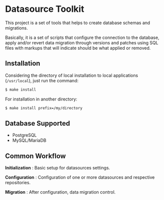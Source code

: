 Datasource Toolkit
==================

This project is a set of tools that helps to create database schemas and
migrations.

Basically, it is a set of scripts that configure the connection to the
database, apply and/or revert data migration through versions and patches using
SQL files with markups that will indicate should be what applied or removed.

## Installation

Considering the directory of local installation to local applications
(`/usr/local`), just run the command:

```sh
$ make install
```

For installation in another directory:

```sh
$ make install prefix=/my/directory
```

## Database Supported

- PostgreSQL
- MySQL/MariaDB

## Common Workflow

**Initialization**
: Basic setup for datasources settings.

**Configuration**
: Configuration of one or more datasources and respective repositories.

**Migration**
: After configuration, data migration control.
